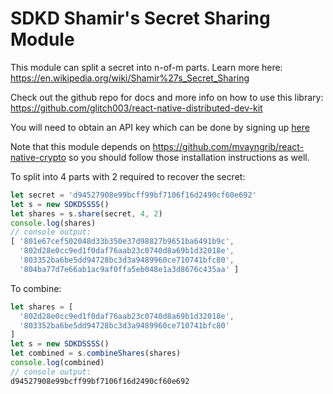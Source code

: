 # SDKD Shamir's Secret Sharing Module

This module can split a secret into n-of-m parts.  Learn more here: https://en.wikipedia.org/wiki/Shamir%27s_Secret_Sharing

Check out the github repo for docs and more info on how to use this library: https://github.com/glitch003/react-native-distributed-dev-kit

You will need to obtain an API key which can be done by signing up [here](http://app.sdkd.co)

Note that this module depends on https://github.com/mvayngrib/react-native-crypto so you should follow those installation instructions as well.

To split into 4 parts with 2 required to recover the secret:

```js
let secret = 'd94527908e99bcff99bf7106f16d2490cf60e692'
let s = new SDKDSSSS()
let shares = s.share(secret, 4, 2)
console.log(shares)
// console output: 
[ '801e67cef502048d33b350e37d98827b9651ba6491b9c',
  '802d28e0cc9ed1f0daf76aab23c0740d8a69b1d32018e',
  '803352ba6be5dd94728bc3d3a9489960ce710741bfc80',
  '804ba77d7e66ab1ac9af0ffa5eb048e1a3d8676c435aa' ]
```


To combine:

```js
let shares = [
  '802d28e0cc9ed1f0daf76aab23c0740d8a69b1d32018e',
  '803352ba6be5dd94728bc3d3a9489960ce710741bfc80'
]
let s = new SDKDSSSS()
let combined = s.combineShares(shares)
console.log(combined)
// console output:
d94527908e99bcff99bf7106f16d2490cf60e692
```